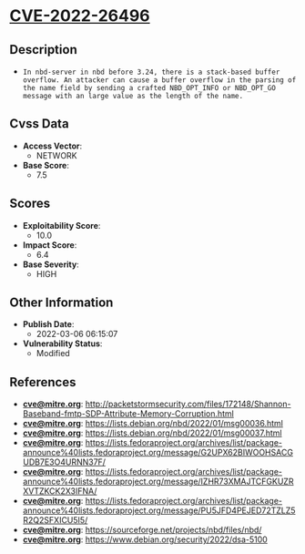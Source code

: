 
# [CVE-2022-26496](http://packetstormsecurity.com/files/172148/Shannon-Baseband-fmtp-SDP-Attribute-Memory-Corruption.html)

## Description

- `In nbd-server in nbd before 3.24, there is a stack-based buffer overflow. An attacker can cause a buffer overflow in the parsing of the name field by sending a crafted NBD_OPT_INFO or NBD_OPT_GO message with an large value as the length of the name.`

## Cvss Data

- **Access Vector**:
  - NETWORK
- **Base Score**:
  - 7.5

## Scores

- **Exploitability Score**:
  - 10.0
- **Impact Score**:
  - 6.4
- **Base Severity**:
  - HIGH

## Other Information

- **Publish Date**:
  - 2022-03-06 06:15:07
- **Vulnerability Status**:
  - Modified

## References

- **cve@mitre.org**: http://packetstormsecurity.com/files/172148/Shannon-Baseband-fmtp-SDP-Attribute-Memory-Corruption.html
- **cve@mitre.org**: https://lists.debian.org/nbd/2022/01/msg00036.html
- **cve@mitre.org**: https://lists.debian.org/nbd/2022/01/msg00037.html
- **cve@mitre.org**: https://lists.fedoraproject.org/archives/list/package-announce%40lists.fedoraproject.org/message/G2UPX62BIWOOHSACGUDB7E3O4URNN37F/
- **cve@mitre.org**: https://lists.fedoraproject.org/archives/list/package-announce%40lists.fedoraproject.org/message/IZHR73XMAJTCFGKUZRXVTZKCK2X3IFNA/
- **cve@mitre.org**: https://lists.fedoraproject.org/archives/list/package-announce%40lists.fedoraproject.org/message/PU5JFD4PEJED72TZLZ5R2Q2SFXICU5I5/
- **cve@mitre.org**: https://sourceforge.net/projects/nbd/files/nbd/
- **cve@mitre.org**: https://www.debian.org/security/2022/dsa-5100
